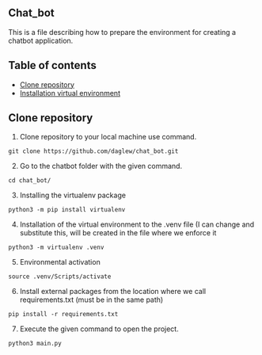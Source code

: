 ## Chat_bot
This is a file describing how to prepare the environment for creating a chatbot application.
## Table of contents
* [Clone repository](#clone-repository-using-git-bash)
* [Installation virtual environment](#installation-virtual-environment-venv)



## Clone repository 


1. Clone repository to your local machine use command.
``` 
git clone https://github.com/daglew/chat_bot.git
``` 

2. Go to the chatbot folder with the given command.
``` 
cd chat_bot/
``` 

3. Installing the virtualenv package
```
python3 -m pip install virtualenv
```

4. Installation of the virtual environment to the .venv file (I can change and substitute this,
will be created in the file where we enforce it
```
python3 -m virtualenv .venv
```
5. Environmental activation
```
source .venv/Scripts/activate
```
6. Install external packages from the location where we call requirements.txt (must be in the same path)
```
pip install -r requirements.txt 
```
7. Execute the given command to open the project.
```
python3 main.py
```
